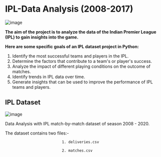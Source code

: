 # IPL-Data Analysis (2008-2017)

![image](https://user-images.githubusercontent.com/110474637/187039227-d8db0d29-7a6c-44f5-948a-eabbd5a3b268.png)



**The aim of the project is to analyze the data of the Indian Premier League (IPL) to gain insights into the game.**

**Here are some specific goals of an IPL dataset project in Python:**

1. Identify the most successful teams and players in the IPL.
2. Determine the factors that contribute to a team's or player's success.
3. Analyze the impact of different playing conditions on the outcome of matches.
4. Identify trends in IPL data over time.
5. Generate insights that can be used to improve the performance of IPL teams and players.

## IPL Dataset

![image](https://user-images.githubusercontent.com/110474637/187039293-b14c2201-7efd-465a-8b50-8fe4a1780b87.png)

Data Analysis with IPL match-by-match dataset of season 2008 - 2020.


The dataset contains two files:-

                              1. deliveries.csv
                                  
                              2. matches.csv
